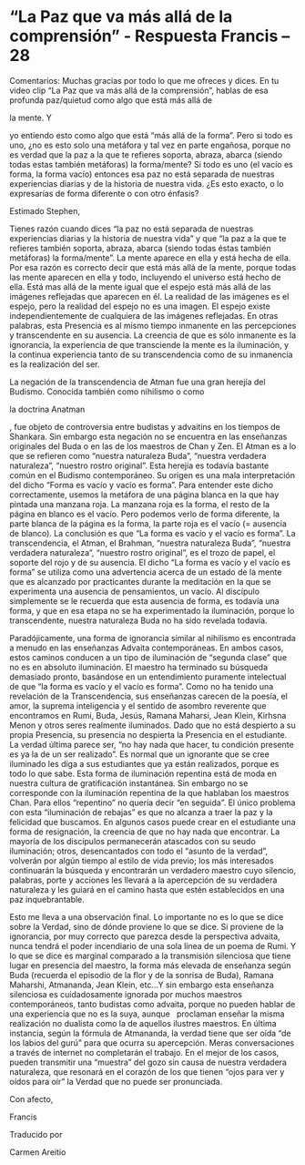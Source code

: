 # “La Paz que va más allá de la comprensión” - Respuesta Francis – 28

Comentarios: Muchas gracias por todo lo que me ofreces y dices. En tu video clip &ldquo;La Paz que va m&aacute;s all&aacute; de la comprensi&oacute;n&rdquo;, hablas de esa profunda paz/quietud como algo que est&aacute; m&aacute;s all&aacute; de 

la mente. Y

 yo entiendo esto como algo que est&aacute; &ldquo;m&aacute;s all&aacute; de la forma&rdquo;. Pero si todo es uno, &iquest;no es esto solo una met&aacute;fora y tal vez en parte enga&ntilde;osa, porque no es verdad que la paz a la que te refieres soporta, abraza, abarca (siendo todas estas tambi&eacute;n met&aacute;foras) la forma/mente? Si todo es uno (el vac&iacute;o es forma, la forma vac&iacute;o) entonces esa paz no est&aacute; separada de nuestras experiencias diarias y de la historia de nuestra vida. &iquest;Es esto exacto, o lo expresar&iacute;as de forma diferente o con otro &eacute;nfasis? 

Estimado Stephen,

Tienes raz&oacute;n cuando dices &ldquo;la paz no est&aacute; separada de nuestras experiencias diarias y la historia de nuestra vida&rdquo; y que &ldquo;la paz a la que te refieres tambi&eacute;n soporta, abraza, abarca (siendo todas &eacute;stas tambi&eacute;n met&aacute;foras) la forma/mente&rdquo;. La mente aparece en ella y est&aacute; hecha de ella. Por esa raz&oacute;n es correcto decir que est&aacute; m&aacute;s all&aacute; de la mente, porque todas las mente aparecen en ella y todo, incluyendo el universo est&aacute; hecho de ella. Est&aacute; mas all&aacute; de la mente igual que el espejo est&aacute; m&aacute;s all&aacute; de las im&aacute;genes reflejadas que aparecen en &eacute;l. La realidad de las im&aacute;genes es el espejo, pero la realidad del espejo no es una imagen. El espejo existe independientemente de cualquiera de las im&aacute;genes reflejadas. En otras palabras, esta Presencia es al mismo tiempo inmanente en las percepciones y transcendente en su ausencia. La creencia de que es s&oacute;lo inmanente es la ignorancia, la experiencia de que transciende la mente es la iluminaci&oacute;n, y la continua experiencia tanto de su transcendencia como de su inmanencia es la realizaci&oacute;n del ser.

La negaci&oacute;n de la transcendencia de Atman fue una gran herej&iacute;a del Budismo. Conocida tambi&eacute;n como nihilismo o como 

la doctrina Anatman

, fue objeto de controversia entre budistas y advaitins en los tiempos de Shankara. Sin embargo esta negaci&oacute;n no se encuentra en las ense&ntilde;anzas originales del Buda o en las de los maestros de Chan y Zen. El Atman es a lo que se refieren como &ldquo;nuestra naturaleza Buda&rdquo;, &ldquo;nuestra verdadera naturaleza&rdquo;, &ldquo;nuestro rostro original&rdquo;. Esta herej&iacute;a es todav&iacute;a bastante com&uacute;n en el Budismo contempor&aacute;neo. Su origen es una mala interpretaci&oacute;n del dicho &ldquo;Forma es vac&iacute;o y vac&iacute;o es forma&rdquo;. Para entender este dicho correctamente, usemos la met&aacute;fora de una p&aacute;gina blanca en la que hay pintada una manzana roja. La manzana roja es la forma, el resto de la p&aacute;gina en blanco es el vac&iacute;o. Pero podemos verlo de forma diferente, la parte blanca de la p&aacute;gina es la forma, la parte roja es el vac&iacute;o (= ausencia de blanco). La conclusi&oacute;n es que &ldquo;La forma es vac&iacute;o y el vac&iacute;o es forma&rdquo;. La transcendencia, el Atman, el Brahman, &ldquo;nuestra naturaleza Buda&rdquo;, &ldquo;nuestra verdadera naturaleza&rdquo;, &ldquo;nuestro rostro original&rdquo;, es el trozo de papel, el soporte del rojo y de su ausencia. El dicho &ldquo;La forma es vac&iacute;o y el vac&iacute;o es forma&rdquo; se utiliza como una advertencia acerca de un estado de la mente que es alcanzado por practicantes durante la meditaci&oacute;n en la que se experimenta una ausencia de pensamientos, un vac&iacute;o. Al disc&iacute;pulo simplemente se le recuerda que esta ausencia de forma, es todav&iacute;a una forma, y que en esa etapa no se ha experimentado la iluminaci&oacute;n, porque lo transcendente, nuestra naturaleza Buda no ha sido revelada todav&iacute;a.

Parad&oacute;jicamente, una forma de ignorancia similar al nihilismo es encontrada a menudo en las ense&ntilde;anzas Advaita contempor&aacute;neas. En ambos casos, estos caminos conducen a un tipo de iluminaci&oacute;n de &ldquo;segunda clase&rdquo; que no es en absoluto iluminaci&oacute;n. El maestro ha terminado su b&uacute;squeda demasiado pronto, bas&aacute;ndose en un entendimiento puramente intelectual de que &ldquo;la forma es vac&iacute;o y el vac&iacute;o es forma&rdquo;. Como no ha tenido una revelaci&oacute;n de la Transcendencia, sus ense&ntilde;anzas carecen de la poes&iacute;a, el amor, la suprema inteligencia y el sentido de asombro reverente que encontramos en Rumi, Buda, Jes&uacute;s, Ramana Maharsi, Jean Klein, Kirhsna Menon y otros seres realmente iluminados. Dado que no est&aacute; despierto a su propia Presencia, su presencia no despierta la Presencia en el estudiante. La verdad &uacute;ltima parece ser, &ldquo;no hay nada que hacer, tu condici&oacute;n presente es ya la de un ser realizado&rdquo;. Es normal que un ignorante que se cree iluminado les diga a sus estudiantes que ya est&aacute;n realizados, porque es todo lo que sabe. Esta forma de iluminaci&oacute;n repentina est&aacute; de moda en nuestra cultura de gratificaci&oacute;n instant&aacute;nea. Sin embargo no se corresponde con la iluminaci&oacute;n repentina de la que hablaban los maestros Chan. Para ellos &ldquo;repentino&rdquo; no quer&iacute;a decir &ldquo;en seguida&rdquo;. El &uacute;nico problema con esta &ldquo;iluminaci&oacute;n de rebajas&rdquo; es que no alcanza a traer la paz y la felicidad que buscamos. En algunos casos puede crear en el estudiante una forma de resignaci&oacute;n, la creencia de que no hay nada que encontrar. La mayor&iacute;a de los disc&iacute;pulos permanecer&aacute;n atascados con su seudo iluminaci&oacute;n; otros, desencantados con todo el &ldquo;asunto de la verdad&rdquo;, volver&aacute;n por alg&uacute;n tiempo al estilo de vida previo; los m&aacute;s interesados continuar&aacute;n la b&uacute;squeda y encontrar&aacute;n un verdadero maestro cuyo silencio, palabras, porte y acciones les llevar&aacute; a la apercepci&oacute;n de su verdadera naturaleza y les guiar&aacute; en el camino hasta que est&eacute;n establecidos en una paz inquebrantable.

Esto me lleva a una observaci&oacute;n final. Lo importante no es lo que se dice sobre la Verdad, sino de d&oacute;nde proviene lo que se dice. Si proviene de la ignorancia, por muy correcto que parezca desde la perspectiva advaita, nunca tendr&aacute; el poder incendiario de una sola l&iacute;nea de un poema de Rumi. Y lo que se dice es marginal comparado a la transmisi&oacute;n silenciosa que tiene lugar en presencia del maestro, la forma m&aacute;s elevada de ense&ntilde;anza seg&uacute;n Buda (recuerda el episodio de la flor y de la sonrisa de Buda), Ramana Maharshi, Atmananda, Jean Klein, etc&hellip;Y sin embargo esta ense&ntilde;anza silenciosa es cuidadosamente ignorada por muchos maestros contempor&aacute;neos, tanto budistas como advaita, porque no pueden hablar de una experiencia que no es la suya, aunque
&nbsp; 
proclaman ense&ntilde;ar la misma realizaci&oacute;n no dualista como la de aquellos ilustres maestros. En &uacute;ltima instancia, seg&uacute;n la f&oacute;rmula de Atmananda, la verdad tiene que ser o&iacute;da &ldquo;de los labios del gur&uacute;&rdquo; para que ocurra su apercepci&oacute;n. Meras conversaciones a trav&eacute;s de internet no completar&aacute;n el trabajo. En el mejor de los casos, pueden transmitir una &ldquo;muestra&rdquo; del gozo sin causa de nuestra verdadera naturaleza, que resonar&aacute; en el coraz&oacute;n de los que tienen &ldquo;ojos para ver y o&iacute;dos para o&iacute;r&rdquo; la Verdad que no puede ser pronunciada.

Con afecto,

Francis

Traducido por 

Carmen Areitio

